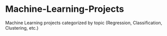 # Machine-Learning-Projects
Machine Learning projects categorized by topic (Regression, Classification, Clustering, etc.)
